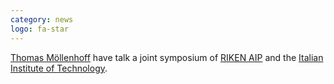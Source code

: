 ```yaml
---
category: news
logo: fa-star
---
```


[Thomas Möllenhoff](http://moellenh.github.io) have talk a joint symposium of [RIKEN AIP](https://www.riken.jp/en/research/labs/aip/) and the [Italian Institute of Technology](https://www.iit.it/).